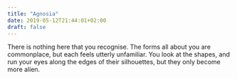 ```yaml
---
title: "Agnosia"
date: 2019-05-12T21:44:01+02:00
draft: false
---
```


There is nothing here that you recognise. The forms all about you are
commonplace, but each feels utterly unfamiliar. You look at the shapes, and
run your eyes along the edges of their silhouettes, but they only become more
alien.
